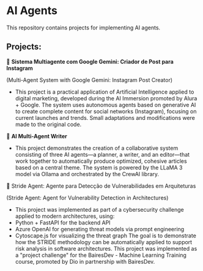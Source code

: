 # AI Agents
This repository contains projects for implementing AI agents. 

## Projects:

🤖 **Sistema Multiagente com Google Gemini: Criador de Post para Instagram**

(Multi-Agent System with Google Gemini: Instagram Post Creator)
 - This project is a practical application of Artificial Intelligence applied to digital marketing, developed during the AI ​​Immersion promoted by Alura + Google. The system uses autonomous agents based on generative AI to create complete content for social networks (Instagram), focusing on current launches and trends. Small adaptations and modifications were made to the original code.

🤖 **AI Multi-Agent Writer**
- This project demonstrates the creation of a collaborative system consisting of three AI agents—a planner, a writer, and an editor—that work together to automatically produce optimized, cohesive articles based on a central theme. The system is powered by the LLaMA 3 model via Ollama and orchestrated by the CrewAI library.

🤖 Stride Agent: Agente para Detecção de Vulnerabilidades em Arquiteturas

(Stride Agent: Agent for Vulnerability Detection in Architectures)
- This project was implemented as part of a cybersecurity challenge applied to modern architectures, using:
 - Python + FastAPI for the backend API
 - Azure OpenAI for generating threat models via prompt engineering
 - Cytoscape.js for visualizing the threat graph
 The goal is to demonstrate how the STRIDE methodology can be automatically applied to support risk analysis in software architectures. This project was implemented as a "project challenge" for the BairesDev - Machine Learning Training course, promoted by Dio in partnership with BairesDev.
